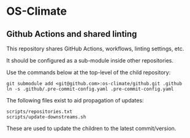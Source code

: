 # OS-Climate

## Github Actions and shared linting

This repository shares GitHub Actions, workflows, linting settings, etc.

It should be configured as a sub-module inside other repositories.

Use the commands below at the top-level of the child repository:

    git submodule add <git@github.com>:os-climate/github.git .github
    ln -s .github/.pre-commit-config.yaml .pre-commit-config.yaml

The following files exist to aid propagation of updates:

    scripts/repositories.txt
    scripts/update-downstreams.sh

These are used to update the children to the latest commit/version.
